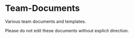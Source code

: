 Team-Documents
==============

Various team documents and templates.

Please do not edit these documents without explicit direction.

